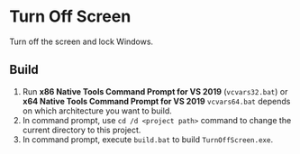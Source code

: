 # Turn Off Screen

Turn off the screen and lock Windows.

## Build

1. Run **x86 Native Tools Command Prompt for VS 2019** (`vcvars32.bat`) or **x64 Native Tools Command Prompt for VS 2019** `vcvars64.bat` depends on which architecture you want to build.
2. In command prompt, use `cd /d <project path>` command to change the current directory to this project.
3. In command prompt, execute `build.bat` to build `TurnOffScreen.exe`.
